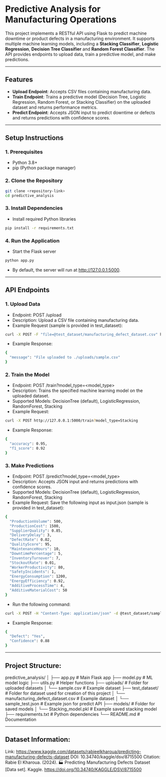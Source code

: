 # Predictive Analysis for Manufacturing Operations

This project implements a RESTful API using Flask to predict machine downtime or product defects in a manufacturing environment. It supports multiple machine learning models, including a **Stacking Classifier**, **Logistic Regression**, **Decision Tree Classifier** and **Random Forest Classifier**. The API provides endpoints to upload data, train a predictive model, and make predictions.

---

## **Features**
- **Upload Endpoint**: Accepts CSV files containing manufacturing data.
- **Train Endpoint**: Trains a predictive model (Decision Tree, Logistic Regression, Random Forest, or Stacking Classifier) on the uploaded dataset and returns performance metrics.
- **Predict Endpoint**: Accepts JSON input to predict downtime or defects and returns predictions with confidence scores.

---

## **Setup Instructions**

### 1. **Prerequisites**
- Python 3.8+
- pip (Python package manager)

### 2. **Clone the Repository**
```bash
git clone <repository-link>
cd predictive_analysis
```

### 3. **Install Dependencies**
- Install required Python libraries
```bash
pip install -r requirements.txt
```

### 4. **Run the Application**
- Start the Flask server
```bash
python app.py
```
- By default, the server will run at http://127.0.0.1:5000.

---

## **API Endpoints**

### 1. **Upload Data**
- Endpoint: POST /upload
- Description: Upload a CSV file containing manufacturing data.
- Example Request (sample is provided in test_dataset):
```bash
curl -X POST -F "file=@test_dataset/manufacturing_defect_dataset.csv" http://127.0.0.1:5000/upload
```
- Example Response:
```bash
{
  "message": "File uploaded to ./uploads/sample.csv"
}
```

### 2. **Train the Model**
- Endpoint: POST /train?model_type=<model_type>
- Description: Trains the specified machine learning model on the uploaded dataset.
- Supported Models: DecisionTree (default), LogisticRegression, RandomForest, Stacking
- Example Request:
```bash
curl -X POST http://127.0.0.1:5000/train?model_type=Stacking
```
- Example Response:
```bash
{
  "accuracy": 0.95,
  "f1_score": 0.92
}
```

### 3. **Make Predictions**
- Endpoint: POST /predict?model_type=<model_type>
- Description: Accepts JSON input and returns predictions with confidence scores.
- Supported Models: DecisionTree (default), LogisticRegression, RandomForest, Stacking
- Example Request: Save the following input as input.json (sample is provided in test_dataset):
```bash
{
  "ProductionVolume": 500,
  "ProductionCost": 1500,
  "SupplierQuality": 0.85,
  "DeliveryDelay": 3,
  "DefectRate": 0.02,
  "QualityScore": 95,
  "MaintenanceHours": 10,
  "DowntimePercentage": 5,
  "InventoryTurnover": 7,
  "StockoutRate": 0.01,
  "WorkerProductivity": 80,
  "SafetyIncidents": 1,
  "EnergyConsumption": 1200,
  "EnergyEfficiency": 0.92,
  "AdditiveProcessTime": 4,
  "AdditiveMaterialCost": 50
}
```
- Run the following command:
```bash
curl -X POST -H "Content-Type: application/json" -d @test_dataset/sample_test.json http://127.0.0.1:5000/predict?model_type=Stacking
```
- Example Response:
```bash
{
  "Defect": "Yes",
  "Confidence": 0.88
}
```

---

## Project Structure:
predictive_analysis/
│
├── app.py                # Main Flask app
├── model.py              # ML model logic
├── utils.py              # Helper functions
├── uploads/              # Folder for uploaded datasets
│   └── sample.csv        # Example dataset
├── test_dataset/         # Folder for dataset used for creation of this project
│   └── manufacturing_defect_dataset.csv        # Example dataset
│   └── sample_test.json        # Example json for predict API
├── models/               # Folder for saved models
│   └── Stacking_model.pkl # Example saved stacking model
├── requirements.txt      # Python dependencies
└── README.md             # Documentation

---

## Dataset Information:
Link: https://www.kaggle.com/datasets/rabieelkharoua/predicting-manufacturing-defects-dataset
DOI: 10.34740/kaggle/dsv/8715500
Citation: Rabie El Kharoua. (2024). 🏭 Predicting Manufacturing Defects Dataset [Data set]. Kaggle. https://doi.org/10.34740/KAGGLE/DSV/8715500